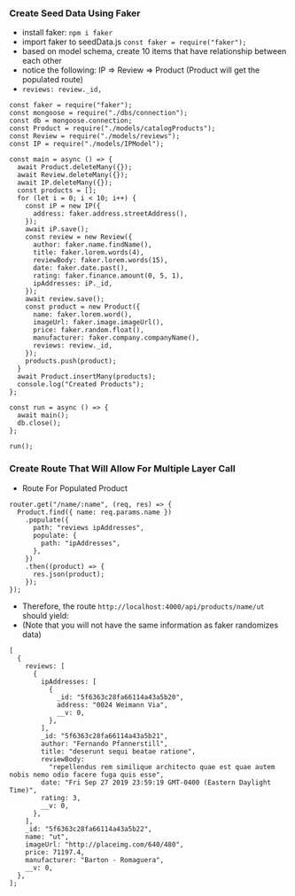 ### Create Seed Data Using Faker

- install faker: `npm i faker`
- import faker to seedData.js `const faker = require("faker");`
- based on model schema, create 10 items that have relationship between each other
- notice the following: IP => Review => Product (Product will get the populated route)
- `reviews: review._id,`

```
const faker = require("faker");
const mongoose = require("./dbs/connection");
const db = mongoose.connection;
const Product = require("./models/catalogProducts");
const Review = require("./models/reviews");
const IP = require("./models/IPModel");

const main = async () => {
  await Product.deleteMany({});
  await Review.deleteMany({});
  await IP.deleteMany({});
  const products = [];
  for (let i = 0; i < 10; i++) {
    const iP = new IP({
      address: faker.address.streetAddress(),
    });
    await iP.save();
    const review = new Review({
      author: faker.name.findName(),
      title: faker.lorem.words(4),
      reviewBody: faker.lorem.words(15),
      date: faker.date.past(),
      rating: faker.finance.amount(0, 5, 1),
      ipAddresses: iP._id,
    });
    await review.save();
    const product = new Product({
      name: faker.lorem.word(),
      imageUrl: faker.image.imageUrl(),
      price: faker.random.float(),
      manufacturer: faker.company.companyName(),
      reviews: review._id,
    });
    products.push(product);
  }
  await Product.insertMany(products);
  console.log("Created Products");
};

const run = async () => {
  await main();
  db.close();
};

run();
```

### Create Route That Will Allow For Multiple Layer Call

- Route For Populated Product

```
router.get("/name/:name", (req, res) => {
  Product.find({ name: req.params.name })
    .populate({
      path: "reviews ipAddresses",
      populate: {
        path: "ipAddresses",
      },
    })
    .then((product) => {
      res.json(product);
    });
});
```

- Therefore, the route `http://localhost:4000/api/products/name/ut` should yield:
- (Note that you will not have the same information as faker randomizes data)

```
[
  {
    reviews: [
      {
        ipAddresses: [
          {
            _id: "5f6363c28fa66114a43a5b20",
            address: "0024 Weimann Via",
            __v: 0,
          },
        ],
        _id: "5f6363c28fa66114a43a5b21",
        author: "Fernando Pfannerstill",
        title: "deserunt sequi beatae ratione",
        reviewBody:
          "repellendus rem similique architecto quae est quae autem nobis nemo odio facere fuga quis esse",
        date: "Fri Sep 27 2019 23:59:19 GMT-0400 (Eastern Daylight Time)",
        rating: 3,
        __v: 0,
      },
    ],
    _id: "5f6363c28fa66114a43a5b22",
    name: "ut",
    imageUrl: "http://placeimg.com/640/480",
    price: 71197.4,
    manufacturer: "Barton - Romaguera",
    __v: 0,
  },
];

```
